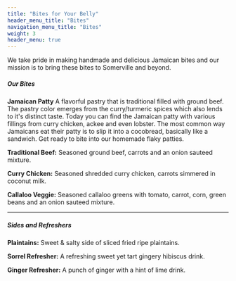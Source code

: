 ```yaml
---
title: "Bites for Your Belly"
header_menu_title: "Bites"
navigation_menu_title: "Bites"
weight: 3
header_menu: true
---
```


We take pride in making handmade and delicious Jamaican bites and our mission is to bring these bites to Somerville and beyond.


##### *Our Bites*

**Jamaican Patty**
A flavorful pastry that is traditional filled with ground beef. The pastry color emerges from the curry/turmeric spices which also lends to it's distinct taste. Today you can find the Jamaican patty with various fillings from curry chicken, ackee and even lobster. The most common way Jamaicans eat their patty is to slip it into a cocobread, basically like a sandwich. Get ready to bite into our homemade flaky patties.

**Traditional Beef:**
Seasoned ground beef, carrots and an onion sauteed mixture. 

**Curry Chicken:**
Seasoned shredded curry chicken, carrots simmered in coconut milk.

**Callaloo Veggie:** 
Seasoned callaloo greens with tomato, carrot, corn, green beans and an onion sauteed mixture.

---
##### *Sides and Refreshers*

**Plaintains:**
Sweet & salty side of sliced fried ripe plaintains.

**Sorrel Refresher:** 
A refreshing sweet yet tart gingery hibiscus drink.

**Ginger Refresher:**
A punch of ginger with a hint of lime drink.